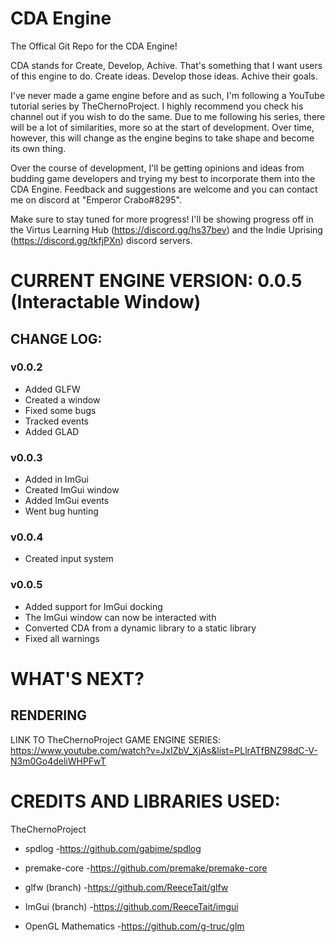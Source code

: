 # CDA Engine

The Offical Git Repo for the CDA Engine!

CDA stands for Create, Develop, Achive. That's something that I want users of this engine to do. Create ideas. Develop those ideas. Achive their goals.

I've never made a game engine before and as such, I'm following a YouTube tutorial series by TheChernoProject. I highly recommend you check his channel out if you wish to do the same. Due to me following his series, there will be a lot of similarities, more so at the start of development. Over time, however, this will change as the engine begins to take shape and become its own thing.

Over the course of development, I'll be getting opinions and ideas from budding game developers and trying my best to incorporate them into the CDA Engine. Feedback and suggestions are welcome and you can contact me on discord at "Emperor Crabo#8295".

Make sure to stay tuned for more progress! I'll be showing progress off in the Virtus Learning Hub (https://discord.gg/hs37bev) and the Indie Uprising (https://discord.gg/tkfjPXn) discord servers.

# CURRENT ENGINE VERSION: 0.0.5 (Interactable Window)

## CHANGE LOG:

### v0.0.2
- Added GLFW
- Created a window
- Fixed some bugs
- Tracked events
- Added GLAD

### v0.0.3
- Added in ImGui
- Created ImGui window
- Added ImGui events
- Went bug hunting

### v0.0.4
- Created input system

### v0.0.5
- Added support for ImGui docking
- The ImGui window can now be interacted with
- Converted CDA from a dynamic library to a static library
- Fixed all warnings

# WHAT'S NEXT?

## RENDERING

LINK TO TheChernoProject GAME ENGINE SERIES: https://www.youtube.com/watch?v=JxIZbV_XjAs&list=PLlrATfBNZ98dC-V-N3m0Go4deliWHPFwT

# CREDITS AND LIBRARIES USED:

TheChernoProject

- spdlog -https://github.com/gabime/spdlog

- premake-core -https://github.com/premake/premake-core

- glfw (branch) -https://github.com/ReeceTait/glfw

- ImGui (branch) -https://github.com/ReeceTait/imgui

- OpenGL Mathematics -https://github.com/g-truc/glm